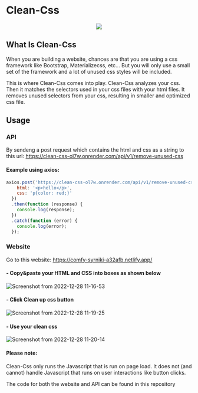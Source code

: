 # Clean-Css

<p align="center">
  <img src="https://user-images.githubusercontent.com/61546383/209775850-3f0f2760-2c58-45fa-8a60-b019afcc8fc0.png">
</p>


## What Is Clean-Css
When you are building a website, chances are that you are using a css framework like Bootstrap, Materializecss, etc... But you will only use a small set of the framework and a lot of unused css styles will be included.

This is where Clean-Css comes into play. Clean-Css analyzes your css. Then it matches the selectors used in your css files with your html files. It removes unused selectors from your css, resulting in smaller and optimized css file.

## Usage
### API
By sendeng a post request which contains the html and css as a string to this url:   https://clean-css-ol7w.onrender.com/api/v1/remove-unused-css     
#### Example using axios:
```js
axios.post('https://clean-css-ol7w.onrender.com/api/v1/remove-unused-css', {
    html: '<p>hello</p>',
    css: 'p{color: red;}'
  })
  .then(function (response) {
    console.log(response);
  })
  .catch(function (error) {
    console.log(error);
  });
```
### Website
Go to this website:  https://comfy-syrniki-a32afb.netlify.app/
#### - Copy&paste your HTML and CSS into boxes as shown below
![Screenshot from 2022-12-28 11-16-53](https://user-images.githubusercontent.com/61546383/209780982-5fe044d2-1e86-4b34-9407-03280a2a92e5.png)

#### - Click Clean up css button 

![Screenshot from 2022-12-28 11-19-25](https://user-images.githubusercontent.com/61546383/209781483-ff239038-915b-48dd-9b8c-cb13ef5986de.png)
 
#### - Use your clean css
![Screenshot from 2022-12-28 11-20-14](https://user-images.githubusercontent.com/61546383/209781549-1b481f37-96ad-4d5e-bb2d-e99ac1a66b3f.png)

#### Please note: 
  Clean-Css only runs the Javascript that is run on page load. It does not (and cannot) handle Javascript that runs on user interactions like button clicks.
  
  
 The code for both the website and API can be found in this repository
